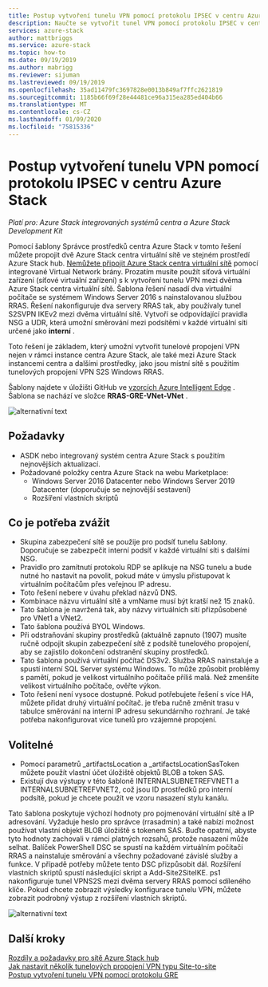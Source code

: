 ```yaml
---
title: Postup vytvoření tunelu VPN pomocí protokolu IPSEC v centru Azure Stack | Microsoft Docs
description: Naučte se vytvořit tunel VPN pomocí protokolu IPSEC v centru Azure Stack.
services: azure-stack
author: mattbriggs
ms.service: azure-stack
ms.topic: how-to
ms.date: 09/19/2019
ms.author: mabrigg
ms.reviewer: sijuman
ms.lastreviewed: 09/19/2019
ms.openlocfilehash: 35ad11479fc3697828e0013b849af7ffc2621819
ms.sourcegitcommit: 1185b66f69f28e44481ce96a315ea285ed404b66
ms.translationtype: MT
ms.contentlocale: cs-CZ
ms.lasthandoff: 01/09/2020
ms.locfileid: "75815336"
---
```

# <a name="how-to-create-a-vpn-tunnel-using-ipsec--in-azure-stack-hub"></a>Postup vytvoření tunelu VPN pomocí protokolu IPSEC v centru Azure Stack

*Platí pro: Azure Stack integrovaných systémů centra a Azure Stack Development Kit*

Pomocí šablony Správce prostředků centra Azure Stack v tomto řešení můžete propojit dvě Azure Stack centra virtuální sítě ve stejném prostředí Azure Stack hub. [Nemůžete připojit Azure Stack centra virtuální sítě](https://docs.microsoft.com/azure-stack/user/azure-stack-network-differences) pomocí integrované Virtual Network brány. Prozatím musíte použít síťová virtuální zařízení (síťové virtuální zařízení) s k vytvoření tunelu VPN mezi dvěma Azure Stack centra virtuální sítě. Šablona řešení nasadí dva virtuální počítače se systémem Windows Server 2016 s nainstalovanou službou RRAS. Řešení nakonfiguruje dva servery RRAS tak, aby používaly tunel S2SVPN IKEv2 mezi dvěma virtuální sítě. Vytvoří se odpovídající pravidla NSG a UDR, která umožní směrování mezi podsítěmi v každé virtuální síti určené jako **interní** . 

Toto řešení je základem, který umožní vytvořit tunelové propojení VPN nejen v rámci instance centra Azure Stack, ale také mezi Azure Stack instancemi centra a dalšími prostředky, jako jsou místní sítě s použitím tunelových propojení VPN S2S Windows RRAS.

Šablony najdete v úložišti GitHub ve [vzorcích Azure Intelligent Edge](https://github.com/Azure-Samples/azure-intelligent-edge-patterns) . Šablona se nachází ve složce **RRAS-GRE-VNet-VNet** . 

![alternativní text](./media/azure-stack-network-howto-vpn-tunnel-ipsec/overview.png)

## <a name="requirements"></a>Požadavky

- ASDK nebo integrovaný systém centra Azure Stack s použitím nejnovějších aktualizací. 
- Požadované položky centra Azure Stack na webu Marketplace:
    -  Windows Server 2016 Datacenter nebo Windows Server 2019 Datacenter (doporučuje se nejnovější sestavení)
    -  Rozšíření vlastních skriptů

## <a name="things-to-consider"></a>Co je potřeba zvážit

- Skupina zabezpečení sítě se použije pro podsíť tunelu šablony.  Doporučuje se zabezpečit interní podsíť v každé virtuální síti s dalšími NSG.
- Pravidlo pro zamítnutí protokolu RDP se aplikuje na NSG tunelu a bude nutné ho nastavit na povolit, pokud máte v úmyslu přistupovat k virtuálním počítačům přes veřejnou IP adresu.
- Toto řešení nebere v úvahu překlad názvů DNS.
- Kombinace názvu virtuální sítě a vmName musí být kratší než 15 znaků.
- Tato šablona je navržená tak, aby názvy virtuálních sítí přizpůsobené pro VNet1 a VNet2.
- Tato šablona používá BYOL Windows.
- Při odstraňování skupiny prostředků (aktuálně zapnuto (1907) musíte ručně odpojit skupin zabezpečení sítě z podsítě tunelového propojení, aby se zajistilo dokončení odstranění skupiny prostředků.
- Tato šablona používá virtuální počítač DS3v2.  Služba RRAS nainstaluje a spustí interní SQL Server systému Windows.  To může způsobit problémy s pamětí, pokud je velikost virtuálního počítače příliš malá.  Než zmenšíte velikost virtuálního počítače, ověřte výkon.
- Toto řešení není vysoce dostupné.  Pokud potřebujete řešení s více HA, můžete přidat druhý virtuální počítač. je třeba ručně změnit trasu v tabulce směrování na interní IP adresu sekundárního rozhraní.  Je také potřeba nakonfigurovat více tunelů pro vzájemné propojení.

## <a name="optional"></a>Volitelné

- Pomocí parametrů _artifactsLocation a _artifactsLocationSasToken můžete použít vlastní účet úložiště objektů BLOB a token SAS.
- Existují dva výstupy v této šabloně INTERNALSUBNETREFVNET1 a INTERNALSUBNETREFVNET2, což jsou ID prostředků pro interní podsítě, pokud je chcete použít ve vzoru nasazení stylu kanálu.

Tato šablona poskytuje výchozí hodnoty pro pojmenování virtuální sítě a IP adresování.  Vyžaduje heslo pro správce (rrasadmin) a také nabízí možnost používat vlastní objekt BLOB úložiště s tokenem SAS.  Buďte opatrní, abyste tyto hodnoty zachovali v rámci platných rozsahů, protože nasazení může selhat.  Balíček PowerShell DSC se spustí na každém virtuálním počítači RRAS a nainstaluje směrování a všechny požadované závislé služby a funkce.  V případě potřeby můžete tento DSC přizpůsobit dál.  Rozšíření vlastních skriptů spustí následující skript a Add-Site2SiteIKE. ps1 nakonfiguruje tunel VPNS2S mezi dvěma servery RRAS pomocí sdíleného klíče.  Pokud chcete zobrazit výsledky konfigurace tunelu VPN, můžete zobrazit podrobný výstup z rozšíření vlastních skriptů.

![alternativní text](./media/azure-stack-network-howto-vpn-tunnel-ipsec/s2svpntunnel.png)

## <a name="next-steps"></a>Další kroky

[Rozdíly a požadavky pro sítě Azure Stack hub](azure-stack-network-differences.md)  
[Jak nastavit několik tunelových propojení VPN typu Site-to-site](network-howto-vpn-tunnel.md)  
[Postup vytvoření tunelu VPN pomocí protokolu GRE](network-howto-vpn-tunnel-gre.md)